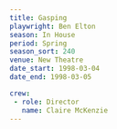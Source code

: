 ```yaml
---
title: Gasping
playwright: Ben Elton
season: In House
period: Spring
season_sort: 240
venue: New Theatre
date_start: 1998-03-04
date_end: 1998-03-05

crew:
 - role: Director
   name: Claire McKenzie
---
```



